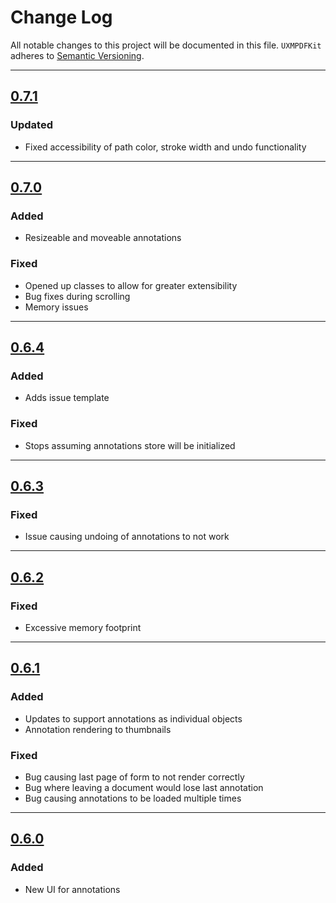 # Change Log
All notable changes to this project will be documented in this file.
`UXMPDFKit` adheres to [Semantic Versioning](http://semver.org/).

---

## [0.7.1](https://github.com/uxmstudio/UXMPDFKit/releases/tag/0.7.1)

### Updated
- Fixed accessibility of path color, stroke width and undo functionality


---

## [0.7.0](https://github.com/uxmstudio/UXMPDFKit/releases/tag/0.7.0)

### Added
- Resizeable and moveable annotations

### Fixed
- Opened up classes to allow for greater extensibility
- Bug fixes during scrolling
- Memory issues

---

## [0.6.4](https://github.com/uxmstudio/UXMPDFKit/releases/tag/0.6.4)

### Added
- Adds issue template

### Fixed
- Stops assuming annotations store will be initialized

---

## [0.6.3](https://github.com/uxmstudio/UXMPDFKit/releases/tag/0.6.3)

### Fixed
- Issue causing undoing of annotations to not work

---

## [0.6.2](https://github.com/uxmstudio/UXMPDFKit/releases/tag/0.6.2)

### Fixed
- Excessive memory footprint 

---

## [0.6.1](https://github.com/uxmstudio/UXMPDFKit/releases/tag/0.6.1)

### Added
- Updates to support annotations as individual objects
- Annotation rendering to thumbnails

### Fixed
- Bug causing last page of form to not render correctly
- Bug where leaving a document would lose last annotation
- Bug causing annotations to be loaded multiple times

---

## [0.6.0](https://github.com/uxmstudio/UXMPDFKit/releases/tag/0.6.0)

### Added
- New UI for annotations
